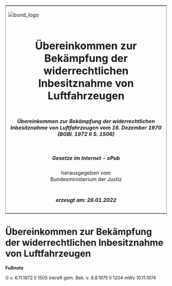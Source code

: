 <span id="DECKBLATT.html"></span>

<table border="0" frame="border" width="100%">

<tr valign="top">

<td align="left">

![bund\_logo](BfJ_2021_Web_de_de.gif)

</td>

<td align="right">

 

</td>

</tr>

<tr align="center" valign="middle">

<td colspan="2">

# Übereinkommen zur Bekämpfung der widerrechtlichen Inbesitznahme von Luftfahrzeugen

</td>

</tr>

<tr align="center" valign="middle">

<td colspan="2">

##### Übereinkommen zur Bekämpfung der widerrechtlichen Inbesitznahme von Luftfahrzeugen vom 16. Dezember 1970 (BGBl. 1972 II S. 1506)

</td>

</tr>

<tr align="center" valign="middle">

<td colspan="2">

  
  

##### Gesetze im Internet - ePub  
  
herausgegeben vom  
Bundesministerium der Justiz

</td>

</tr>

<tr align="center" valign="bottom">

<td colspan="2">

  
  

##### erzeugt am: 26.01.2022

</td>

</tr>

</table>

<span id="BJNR215060970.html"></span>

# Übereinkommen zur Bekämpfung der widerrechtlichen Inbesitznahme von Luftfahrzeugen

<div>

  
**Fußnote**

<div class="jnhtml">

<div>

<div class="jurAbsatz">

G v. 6.11.1972 II 1505 Inkraft gem. Bek. v. 8.8.1975 II 1204 mWv
10.11.1974

</div>

</div>

</div>

</div>
